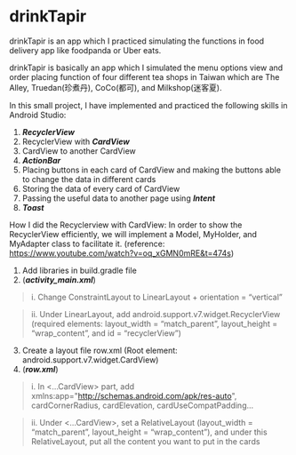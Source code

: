 # drinkTapir
drinkTapir is an app which I practiced simulating the functions in food delivery app like foodpanda or Uber eats. 

drinkTapir is basically an app which I simulated the menu options view and order placing function of four different tea shops in Taiwan which are The Alley, Truedan(珍煮丹), CoCo(都可), and Milkshop(迷客夏). 

In this small project, I have implemented and practiced the following skills in Android Studio:
1.	***RecyclerView***
2.	RecyclerView with ***CardView***
3.	CardView to another CardView
4.	***ActionBar***
5.	Placing buttons in each card of CardView and making the buttons able to change the data in different cards
6.	Storing the data of every card of CardView 
7.	Passing the useful data to another page using ***Intent***
8.	***Toast***

How I did the Recyclerview with CardView: 
In order to show the RecyclerView efficiently, we will implement a Model, MyHolder, and MyAdapter class to facilitate it. 
(reference: https://www.youtube.com/watch?v=oq_xGMN0mRE&t=474s)
1.	Add libraries in build.gradle file
2.	(***activity_main.xml***)

  >i.	Change ConstraintLayout to LinearLayout + orientation = “vertical”
  
  >ii.	Under LinearLayout, add android.support.v7.widget.RecyclerView (required elements: layout_width = “match_parent”, layout_height = “wrap_content”, and id = “recyclerView”)

3.	Create a layout file row.xml (Root element: android.support.v7.widget.CardView)
4.	(***row.xml***)

  >i.	In <…CardView> part, add xmlns:app="http://schemas.android.com/apk/res-auto", cardCornerRadius, cardElevation, cardUseCompatPadding...
  
  >ii.	Under <…CardView>, set a RelativeLayout (layout_width = “match_parent”, layout_height = “wrap_content”), and under this RelativeLayout, put all the content you want to put in the cards
